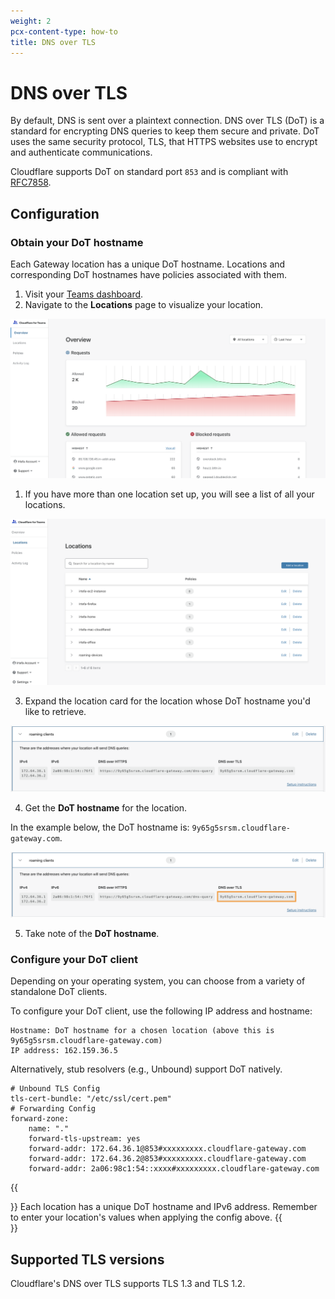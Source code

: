 ```yaml
---
weight: 2
pcx-content-type: how-to
title: DNS over TLS
---
```


# DNS over TLS

By default, DNS is sent over a plaintext connection. DNS over TLS (DoT) is a standard for encrypting DNS queries to keep them secure and private. DoT uses the same security protocol, TLS, that HTTPS websites use to encrypt and authenticate communications.

Cloudflare supports DoT on standard port `853` and is compliant with [RFC7858](https://tools.ietf.org/html/rfc7858).

## Configuration

### Obtain your DoT hostname

Each Gateway location has a unique DoT hostname. Locations and corresponding DoT hostnames have policies associated with them.

1.  Visit your [Teams dashboard](https://dash.teams.cloudflare.com/).
2.  Navigate to the **Locations** page to visualize your location.

![Go to teams dash](../../../static/documentation/connections/go-to-teams-dashboard.png)

1.  If you have more than one location set up, you will see a list of all your locations.

![Go to locations page](../../../static/documentation/connections/go-to-locations-page.png)

3.  Expand the location card for the location whose DoT hostname you'd like to retrieve.

![Expand location card](../../../static/documentation/connections/expand-locations-card.png)

4.  Get the **DoT hostname** for the location.

In the example below, the DoT hostname is: `9y65g5srsm.cloudflare-gateway.com`.

![Get unique subdomain](../../../static/documentation/connections/get-unique-subdomain.png)

5.  Take note of the **DoT hostname**.

### Configure your DoT client

Depending on your operating system, you can choose from a variety of standalone DoT clients.

To configure your DoT client, use the following IP address and hostname:

```text
Hostname: DoT hostname for a chosen location (above this is 9y65g5srsm.cloudflare-gateway.com)
IP address: 162.159.36.5
```

Alternatively, stub resolvers (e.g., Unbound) support DoT natively.

```text
# Unbound TLS Config
tls-cert-bundle: "/etc/ssl/cert.pem"
# Forwarding Config
forward-zone:
	name: "."
	forward-tls-upstream: yes
	forward-addr: 172.64.36.1@853#xxxxxxxxx.cloudflare-gateway.com
	forward-addr: 172.64.36.2@853#xxxxxxxxx.cloudflare-gateway.com
	forward-addr: 2a06:98c1:54::xxxx#xxxxxxxxx.cloudflare-gateway.com
```

{{<Aside>}}
Each location has a unique DoT hostname and IPv6 address. Remember to enter your location's values when applying the config above.
{{</Aside>}}

## Supported TLS versions

Cloudflare's DNS over TLS supports TLS 1.3 and TLS 1.2.
